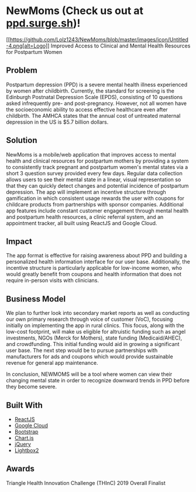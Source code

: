 # NewMoms (Check us out at [ppd.surge.sh](ppd.surge.sh))!
[[https://github.com/Lolz1243/NewMoms/blob/master/images/icon/Untitled-4.png[alt=Logo]]
Improved Access to Clinical and Mental Health Resources for Postpartum Women

## Problem
Postpartum depression (PPD) is a severe mental health illness experienced by women after childbirth. Currently, the standard for screening is the Edinburgh Postnatal Depression Scale (EPDS), consisting of 10 questions asked infrequently pre- and post-pregnancy. However, not all women have the socioeconomic ability to access effective healthcare even after childbirth. The AMHCA states that the annual cost of untreated maternal depression in the US is $5.7 billion dollars.
 
## Solution
NewMoms is a mobile/web application that improves access to mental health and clinical resources for postpartum mothers by providing a system to consistently track pregnant and postpartum women's mental states via a short 3 question survey provided every few days. Regular data collection allows users to see their mental state in a linear, visual representation so that they can quickly detect changes and potential incidence of postpartum depression. The app will implement an incentive structure through gamification in which consistent usage rewards the user with coupons for childcare products from partnerships with sponsor companies. Additional app features include constant customer engagement through mental health and postpartum health resources, a clinic referral system, and an appointment tracker, all built using ReactJS and Google Cloud.
 
## Impact
The app format is effective for raising awareness about PPD and building a personalized health information interface for our user base. Additionally, the incentive structure is particularly applicable for low-income women, who would greatly benefit from coupons and health information that does not require in-person visits with clinicians. 
 
## Business Model
We plan to further look into secondary market reports as well as conducting our own primary research through voice of customer (VoC), focusing initially on implementing the app in rural clinics. This focus, along with the low-cost footprint, will make us eligible for altruistic funding such as angel investments, NGOs (Merck for Mothers), state funding (Medicaid/AHEC), and crowdfunding. This initial funding would aid in growing a significant user base. The next step would be to pursue partnerships with manufacturers for ads and coupons which would provide sustainable revenue for general app maintenance. 

In conclusion, NEWMOMS will be a tool where women can view their changing mental state in order to recognize downward trends in PPD before they become severe.


## Built With
- [ReactJS](https://github.com/facebook/react)
- [Google Cloud](https://github.com/google)
- [Bootstrap](http://getbootstrap.com/)
- [Chart.js](http://www.chartjs.org/)
- [jQuery](https://jquery.com/)
- [Lightbox2](https://github.com/lokesh/lightbox2)

## Awards
Triangle Health Innovation Challenge (THInC) 2019 Overall Finalist
